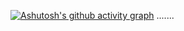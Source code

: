 [![Ashutosh's github activity graph](https://github-readme-activity-graph.vercel.app/graph?username=vokoun07&bg_color=002f17&color=ff8000&line=00ff00&point=ff8000&area=true&hide_border=true)](https://github.com/ashutosh00710/github-readme-activity-graph)
.......
